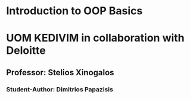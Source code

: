 # Introduction to OOP Basics 
# UOM KEDIVIM in collaboration with Deloitte 
## Professor: Stelios Xinogalos
### Student-Author: Dimitrios Papazisis 
